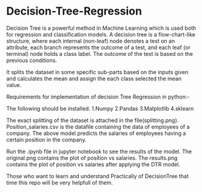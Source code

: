# Decision-Tree-Regression

Decision Tree is a powerful method in Machine Learning which is used both for regression and classification models. A decision tree is a flow-chart-like structure, where each internal (non-leaf) node denotes a test on an attribute, each branch represents the outcome of a test, and each leaf (or terminal) node holds a class label. The outcome of the test is based on the previous conditions.

It splits the dataset in some specific sub-parts based on the inputs given and calculates the mean and assign the each class selected the mean value.

Requirements for implementation of decision Tree Regression in python:-

The following should be installed. 1.Numpy 2.Pandas 3.Matplotlib 4.sklearn

The exact splitting of the dataset is attached in the file(splitting.png). Position_salaries.csv is the datafile containing the data of employees of a company. The above model predicts the salaries of employees having a certain position in the company.

Run the .ipynb file in jupyter notebook to see the results of the model. The original.png contains the plot of position vs salaries. The results.png contains the plot of position vs salaries after applying the DTR model.


Those who want to learn and understand Practically of DecisionTree that time this repo will be very helpfull of them.




